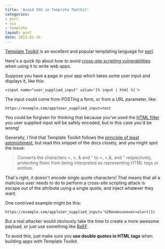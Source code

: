 ```yaml
--- 
title: 'Avoid XSS in Template Toolkit'
categories: 
- perl
- xss
- template
layout: post
date: 2015-01-16
---
```


[Template Toolkit](http://www.template-toolkit.org/) is an excellent and popular templating language for [perl](https://www.perl.org/). 

Here's a quick tip about how to avoid [cross-site scripting vulnerabilities](http://en.wikipedia.org/wiki/Cross-site_scripting) when using it to write web apps.

Suppose you have a page in your app which takes some user input and displays it, like this:

    <input name="user_supplied_input" value='[% input | html %]'>
    
The input could come from POSTing a form, or from a URL parameter, like: 

    https://example.com/app?user_supplied_input=test
    
You could be forgiven for thinking that because you've used the [HTML filter](http://www.template-toolkit.org/docs/manual/Filters.html#section_html) you user supplied input will be safely encoded, but in this case you'd be wrong!

Generally, I find that Template Toolkit follows the [principle of least astonishment](http://en.wikipedia.org/wiki/Principle_of_least_astonishment), but read this snippet of the docs closely, and you might spot the issue:

> Converts the characters <, >, & and " to &lt;, &gt;,&amp;, and &quot; respectively, protecting them from being interpreted as representing HTML tags or entities.

That's right, it doesn't encode single quote characters! That means that all a malicious user needs to do to perform a cross-site scripting attack is escape out of the attribute using a single quote, and inject whatever they want.

One contrived example might be this:

    https://example.com/app?user_supplied_input='%20onmouseover=alert(1)
    
But a real attacker would obviously take the time to create a more awesome payload, or just use something like [BeEF](http://beefproject.com/). 

To avoid this, just make sure you **use double quotes in HTML tags** when building apps with Template Toolkit. 